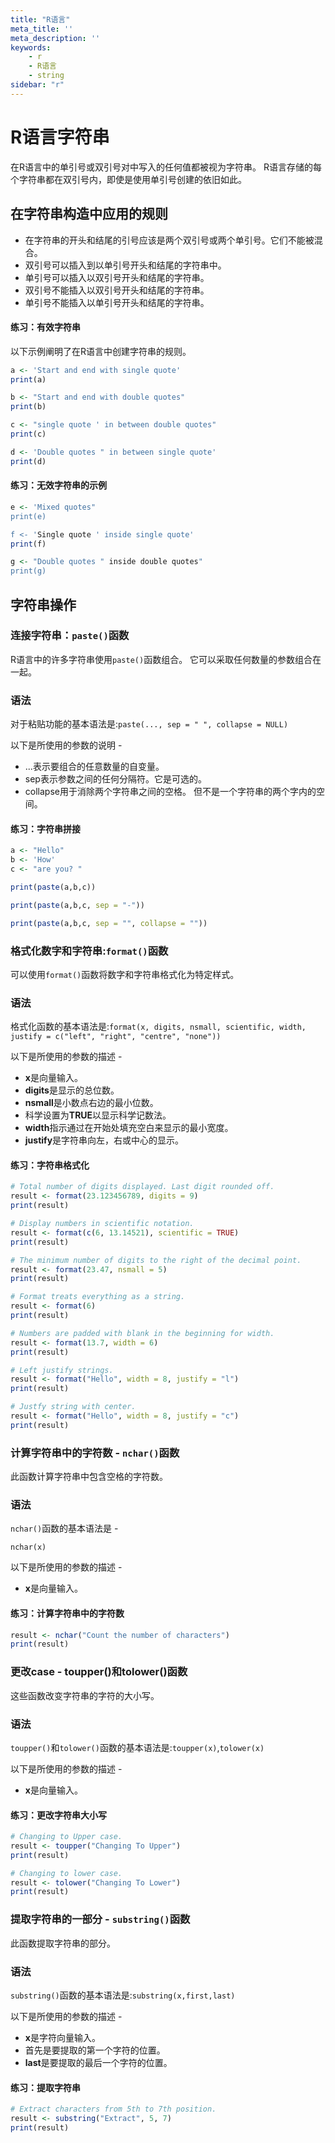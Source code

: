 ```yaml
---
title: "R语言"
meta_title: ''
meta_description: ''
keywords: 
    - r
    - R语言
    - string
sidebar: "r"
---
```

# R语言字符串

在R语言中的单引号或双引号对中写入的任何值都被视为字符串。 R语言存储的每个字符串都在双引号内，即使是使用单引号创建的依旧如此。

## 在字符串构造中应用的规则

- 在字符串的开头和结尾的引号应该是两个双引号或两个单引号。它们不能被混合。
- 双引号可以插入到以单引号开头和结尾的字符串中。
- 单引号可以插入以双引号开头和结尾的字符串。
- 双引号不能插入以双引号开头和结尾的字符串。
- 单引号不能插入以单引号开头和结尾的字符串。

#### 练习：有效字符串

以下示例阐明了在R语言中创建字符串的规则。

```R
a <- 'Start and end with single quote'
print(a)

b <- "Start and end with double quotes"
print(b)

c <- "single quote ' in between double quotes"
print(c)

d <- 'Double quotes " in between single quote'
print(d)
```

#### 练习：无效字符串的示例

```R
e <- 'Mixed quotes" 
print(e)

f <- 'Single quote ' inside single quote'
print(f)

g <- "Double quotes " inside double quotes"
print(g)
```

## 字符串操作

### 连接字符串：`paste()`函数

R语言中的许多字符串使用`paste()`函数组合。 它可以采取任何数量的参数组合在一起。

### 语法

对于粘贴功能的基本语法是:`paste(..., sep = " ", collapse = NULL)`

以下是所使用的参数的说明 -

- ...表示要组合的任意数量的自变量。
- sep表示参数之间的任何分隔符。它是可选的。
- collapse用于消除两个字符串之间的空格。 但不是一个字符串的两个字内的空间。

#### 练习：字符串拼接

```R
a <- "Hello"
b <- 'How'
c <- "are you? "

print(paste(a,b,c))

print(paste(a,b,c, sep = "-"))

print(paste(a,b,c, sep = "", collapse = ""))
```

### 格式化数字和字符串:`format()`函数

可以使用`format()`函数将数字和字符串格式化为特定样式。

### 语法

格式化函数的基本语法是:`format(x, digits, nsmall, scientific, width, justify = c("left", "right", "centre", "none")) `

以下是所使用的参数的描述 - 

- **x**是向量输入。
- **digits**是显示的总位数。
- **nsmall**是小数点右边的最小位数。
- 科学设置为**TRUE**以显示科学记数法。
- **width**指示通过在开始处填充空白来显示的最小宽度。
- **justify**是字符串向左，右或中心的显示。

#### 练习：字符串格式化

```R
# Total number of digits displayed. Last digit rounded off.
result <- format(23.123456789, digits = 9)
print(result)

# Display numbers in scientific notation.
result <- format(c(6, 13.14521), scientific = TRUE)
print(result)

# The minimum number of digits to the right of the decimal point.
result <- format(23.47, nsmall = 5)
print(result)

# Format treats everything as a string.
result <- format(6)
print(result)

# Numbers are padded with blank in the beginning for width.
result <- format(13.7, width = 6)
print(result)

# Left justify strings.
result <- format("Hello", width = 8, justify = "l")
print(result)

# Justfy string with center.
result <- format("Hello", width = 8, justify = "c")
print(result)
```

### 计算字符串中的字符数 - `nchar()`函数

此函数计算字符串中包含空格的字符数。

### 语法

`nchar()`函数的基本语法是 -

`nchar(x)`

以下是所使用的参数的描述 - 

- **x**是向量输入。

#### 练习：计算字符串中的字符数

```R
result <- nchar("Count the number of characters")
print(result)
```

### 更改case - toupper()和tolower()函数

这些函数改变字符串的字符的大小写。

### 语法

`toupper()`和`tolower()`函数的基本语法是:`toupper(x)`,`tolower(x)`

以下是所使用的参数的描述 - 

- **x**是向量输入。

#### 练习：更改字符串大小写
```R
# Changing to Upper case.
result <- toupper("Changing To Upper")
print(result)

# Changing to lower case.
result <- tolower("Changing To Lower")
print(result)
```

### 提取字符串的一部分 - `substring()`函数

此函数提取字符串的部分。

### 语法

`substring()`函数的基本语法是:`substring(x,first,last)`

以下是所使用的参数的描述 - 

- **x**是字符向量输入。
- 首先是要提取的第一个字符的位置。
- **last**是要提取的最后一个字符的位置。

#### 练习：提取字符串

```R
# Extract characters from 5th to 7th position.
result <- substring("Extract", 5, 7)
print(result)
```

<code class=backend-type backend-type=free></code>
<code class=gatsby-kernelname data-language=r></code>
<script type="text/javascript" src="https://cdn.freeaihub.com/asset/js/cell.js"></script>
